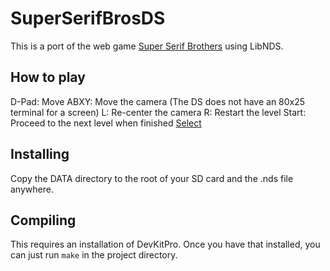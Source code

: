 # SuperSerifBrosDS

This is a port of the web game [Super Serif Brothers](http://foon.uk/farcade/ssb/) using LibNDS.

## How to play

D-Pad: Move
ABXY: Move the camera (The DS does not have an 80x25 terminal for a screen)
L: Re-center the camera
R: Restart the level
Start: Proceed to the next level when finished
[Select](https://youtu.be/Uvtt94Oz4N4?t=137)

## Installing

Copy the DATA directory to the root of your SD card and the .nds file anywhere.

## Compiling

This requires an installation of DevKitPro. Once you have that installed, you can just run `make` in the project directory.